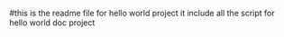 #this is the readme file for hello world project 
it include all the script for hello world doc project
